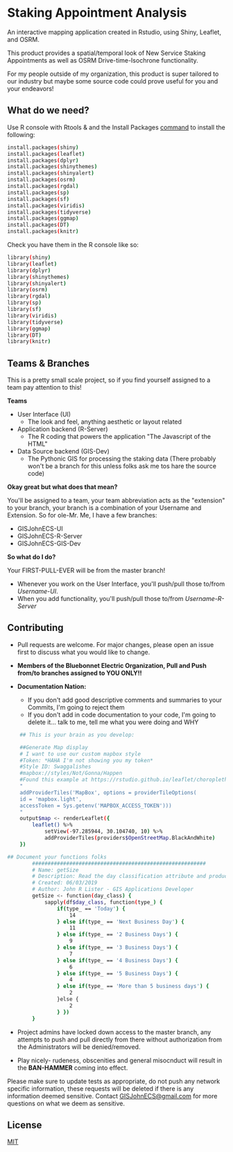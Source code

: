 # Staking Appointment Analysis

An interactive mapping application created in Rstudio, using Shiny, Leaflet, and OSRM. 

This product provides a spatial/temporal look of New Service Staking Appointments as well as OSRM Drive-time-Isochrone functionality.

For my people outside of my organization, this product is super tailored to our industry but maybe some source code could prove useful for you and your endeavors!

## What do we need?

Use R console with Rtools & and the Install Packages [command](https://www.r-bloggers.com/installing-r-packages/) to install the following:

```bash
install.packages(shiny)
install.packages(leaflet)
install.packages(dplyr)
install.packages(shinythemes)
install.packages(shinyalert)
install.packages(osrm)
install.packages(rgdal)
install.packages(sp)
install.packages(sf)
install.packages(viridis)
install.packages(tidyverse)
install.packages(ggmap)
install.packages(DT)
install.packages(knitr)
```

Check you have them in the R console like so:
```bash
library(shiny)
library(leaflet)
library(dplyr)
library(shinythemes)
library(shinyalert)
library(osrm)
library(rgdal)
library(sp)
library(sf)
library(viridis)
library(tidyverse)
library(ggmap)
library(DT)
library(knitr)

```
## Teams & Branches

This is a pretty small scale project, so if you find yourself assigned to a team pay attention to this!

**Teams**
* User Interface (UI)
    * The look and feel, anything aesthetic or layout related
* Application backend (R-Server)
    * The R coding that powers the application "The Javascript of the HTML"
* Data Source backend (GIS-Dev)
    * The Pythonic GIS for processing the staking data (There probably won't be a branch for this unless folks ask me tos hare the source code)

**Okay great but what does that mean?**

You'll be assigned to a team, your team abbreviation acts as the "extension" to your branch, your branch is a combination of your Username and Extension. So for ole-Mr. Me, I have a few branches:

* GISJohnECS-UI 
* GISJohnECS-R-Server
* GISJohnECS-GIS-Dev

**So what do I do?**

Your FIRST-PULL-EVER will be from the master branch! 

* Whenever you work on the User Interface, you'll push/pull those to/from *Username*-*UI*. 
* When you add functionality, you'll push/pull those to/from *Username*-*R-Server* 

## Contributing
* Pull requests are welcome. For major changes, please open an issue first to discuss what you would like to change.

* **Members of the Bluebonnet Electric Organization, Pull and Push from/to branches assigned to 
YOU ONLY!!** 

* **Documentation Nation:**
   * If you don't add good descriptive comments and summaries to your Commits, I'm going to reject them
   * If you don't add in code documentation to your code, I'm going to delete it... talk to me, tell me what you were doing and WHY

  
```bash
    ## This is your brain as you develop:

    ##Generate Map display
    # I want to use our custom mapbox style
    #Token: *HAHA I'm not showing you my token*
    #Style ID: Swaggalishes
    #mapbox://styles/Not/Gonna/Happen
    #Found this example at https://rstudio.github.io/leaflet/choropleths.html:
    "
    addProviderTiles('MapBox', options = providerTileOptions(
    id = 'mapbox.light',
    accessToken = Sys.getenv('MAPBOX_ACCESS_TOKEN')))
    "
    output$map <- renderLeaflet({
        leaflet() %>%
            setView(-97.285944, 30.104740, 10) %>%
            addProviderTiles(providers$OpenStreetMap.BlackAndWhite)
    })

## Document your functions folks
        ########################################################
        # Name: getSize
        # Description: Read the day classification attribute and produce a Marker size variable
        # Created: 06/03/2019
        # Author: John R Lister - GIS Applications Developer
        getSize <- function(day_class) {
            sapply(df$day_class, function(type_) {
                if(type_ == 'Today') {
                    14
                } else if(type_ == 'Next Business Day') {
                    11
                } else if(type_ == '2 Business Days') {
                    9  
                } else if(type_ == '3 Business Days') {
                    7  
                } else if(type_ == '4 Business Days') {
                    6 
                } else if(type_ == '5 Business Days') {
                    4  
                } else if(type_ == 'More than 5 business days') {
                    2  
                }else {
                    2
                } })
        }

```

* Project admins have locked down access to the master branch, any attempts to push and pull directly from there without authorization from the Administrators will be denied/removed.

* Play nicely- rudeness, obscenities and general misocnduct will result in the **BAN-HAMMER** coming into effect.

Please make sure to update tests as appropriate, do not push any network specific information, these requests will be deleted if there is any information deemed sensitive. Contact GISJohnECS@gmail.com for more questions on what we deem as sensitive.

## License
[MIT](https://choosealicense.com/licenses/mit/)
